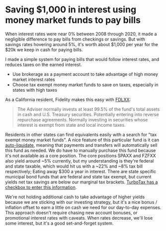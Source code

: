 # Saving $1,000 in interest using money market funds to pay bills

When interest rates were near 0% between 2008 through 2020, it made a negligible
difference to pay bills from checkings or savings. But with savings rates
hovering around 5%, it's worth about $1,000 per year for the $20k we keep in
cash for paying bills.

I made a simple system for paying bills that would follow interest rates, and
reduces taxes on the earned interest.

- Use brokerage as a payment account to take advantage of high money market
  interest rates
- Choose tax exempt money market funds to save on taxes, especially in states
  with high taxes

As a California resident, Fidelity makes this easy with
[FDLXX](https://fundresearch.fidelity.com/mutual-funds/summary/31617H300):

> The Adviser normally invests at least 99.5% of the fund's total assets in cash
> and U.S. Treasury securities. Potentially entering into reverse repurchase
> agreements. Normally investing in securities whose interest is exempt from
> state and local income taxes.

Residents in other states can find equivalents easily with a search for "tax
exempt money market funds". A nice feature of this particular fund is it can
[auto-liquidate](https://www.reddit.com/r/fidelityinvestments/comments/1aql21n/fdlxx_auto_liquidate_feature/),
meaning that payments and transfers will automatically sell this fund as needed.
We do have to manually purchase this fund because it's not available as a core
position. The core positions SPAXX and FZFXX also yield around ~5% currently,
but my understanding is they're federal and state taxable, which would hit us
with a ~22% and ~8% tax bill respectively; Eating away $300 a year in interest.
There are state specific municipal bond funds that are federal and state tax
exempt, but current yields net tax savings are below our marginal tax brackets.
[TurboTax has a checkbox to enter this information](https://www.mymoneyblog.com/turbotax-us-treasury-interest-mutual-fund-state-exempt.html).

We're not holding additional cash to take advantage of higher yields because we
are sticking with our investing strategy, but it's a nice bonus / inflation
offset to earn a little on cash we need for our day-to-day expenses. This
approach doesn't require chasing new account bonuses, or promotional interest
rates with caveats. When rates decrease, we'll lose some interest, but it's a
good set-and-forget system.
